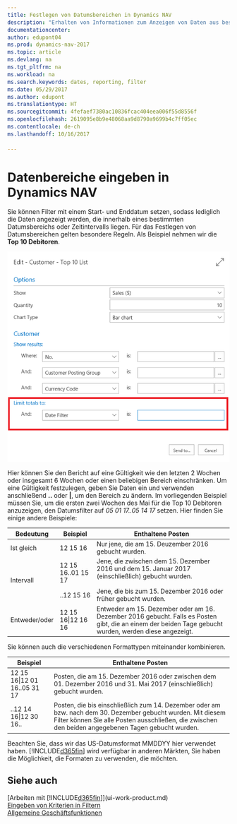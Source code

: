 ```yaml
---
title: Festlegen von Datumsbereichen in Dynamics NAV
description: "Erhalten von Informationen zum Anzeigen von Daten aus bestimmten Zeiträumen mithilfe von Dynamics NAV."
documentationcenter: 
author: edupont04
ms.prod: dynamics-nav-2017
ms.topic: article
ms.devlang: na
ms.tgt_pltfrm: na
ms.workload: na
ms.search.keywords: dates, reporting, filter
ms.date: 05/29/2017
ms.author: edupont
ms.translationtype: HT
ms.sourcegitcommit: 4fefaef7380ac10836fcac404eea006f55d8556f
ms.openlocfilehash: 2619095e8b9e48068aa9d8790a9699b4c7ff05ec
ms.contentlocale: de-ch
ms.lasthandoff: 10/16/2017

---
```

# <a name="entering-date-ranges-in-dynamics-nav"></a>Datenbereiche eingeben in Dynamics NAV
Sie können Filter mit einem Start- und Enddatum setzen, sodass lediglich die Daten angezeigt werden, die innerhalb eines bestimmten Datumsbereichs oder Zeitintervalls liegen. Für das Festlegen von Datumsbereichen gelten besondere Regeln. Als Beispiel nehmen wir die **Top 10 Debitoren**.

![Einen Datumsbereich auf der Anforderungsseite der Top 10 Debitorenliste festlegen](./media/ui-enter-date-ranges/customer-top10-list.png)

Hier können Sie den Bericht auf eine Gültigkeit wie den letzten 2 Wochen oder insgesamt 6 Wochen oder einen beliebigen Bereich einschränken. Um eine Gültigkeit festzulegen, geben Sie Daten ein und verwenden anschließend **..** oder **|**, um den Bereich zu ändern. Im vorliegenden Beispiel müssen Sie, um die ersten zwei Wochen des Mai für die Top 10 Debitoren anzuzeigen, den Datumsfilter auf *05 01 17..05 14 17* setzen.
Hier finden Sie einige andere Beispiele:

| Bedeutung | Beispiel | Enthaltene Posten |
|---|---|---|
|Ist gleich| 12 15 16 |Nur jene, die am 15. Deuzember 2016 gebucht wurden.|
|Intervall| 12 15 16..01 15 17<br /><br />..12 15 16|Jene, die zwischen dem 15. Dezember 2016 und dem 15. Januar 2017 (einschließlich) gebucht wurden.<br /><br />Jene, die bis zum 15. Dezember 2016 oder früher gebucht wurden.|
|Entweder/oder|12 15 16&#124;12 16 16|Entweder am 15. Dezember oder am 16. Dezember 2016 gebucht. Falls es Posten gibt, die an einem der beiden Tage gebucht wurden, werden diese angezeigt.|

Sie können auch die verschiedenen Formattypen miteinander kombinieren.

| Beispiel | Enthaltene Posten |
|---|---|
|12 15 16&#124;12 01 16..05 31 17 | Posten, die am 15. Dezember 2016 oder zwischen dem 01. Dezember 2016 und 31. Mai 2017 (einschließlich) gebucht wurden. |
|..12 14 16&#124;12 30 16.. | Posten, die bis einschließlich zum 14. Dezember oder am bzw. nach dem 30. Dezember gebucht wurden. Mit diesem Filter können Sie alle Posten ausschließen, die zwischen den beiden angegebenen Tagen gebucht wurden. |

Beachten Sie, dass wir das US-Datumsformat MMDDYY hier verwendet haben. [!INCLUDE[d365fin](includes/d365fin_md.md)] wird verfügbar in anderen Märkten, Sie haben die Möglichkeit, die Formaten zu verwenden, die möchten.

## <a name="see-also"></a>Siehe auch
[Arbeiten mit [!INCLUDE[d365fin](includes/d365fin_long_md.md)]](ui-work-product.md)  
[Eingeben von Kriterien in Filtern](ui-enter-criteria-filters.md)  
[Allgemeine Geschäftsfunktionen](ui-across-business-areas.md)

